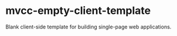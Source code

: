 # mvcc-empty-client-template
 Blank client-side template for building single-page web applications.
